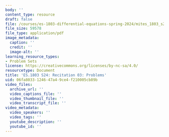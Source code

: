 ```yaml
---
body: ''
content_type: resource
draft: false
file: /courses/es-1803-differential-equations-spring-2024/mites_1803_s24_probsect-week3.pdf
file_size: 59578
file_type: application/pdf
image_metadata:
  caption: ''
  credit: ''
  image-alt: ''
learning_resource_types:
- Problem Sets
license: https://creativecommons.org/licenses/by-nc-sa/4.0/
resourcetype: Document
title: 'ES.1803 S24: Recitation 03: Problems'
uid: 06fa8033-1246-47a4-9ce4-f210005cb89b
video_files:
  archive_url: ''
  video_captions_file: ''
  video_thumbnail_file: ''
  video_transcript_file: ''
video_metadata:
  video_speakers: ''
  video_tags: ''
  youtube_description: ''
  youtube_id: ''
---
```

